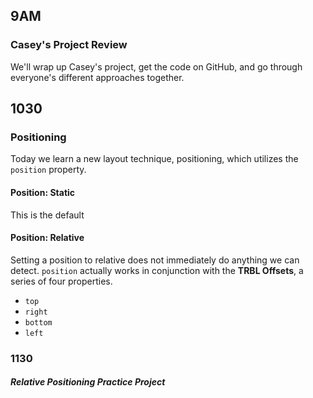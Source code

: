## 9AM
### Casey's Project Review
We'll wrap up Casey's project, get the code on GitHub, and go through everyone's different approaches together.

## 1030
### Positioning
Today we learn a new layout technique, positioning, which utilizes the `position` property.

#### Position: Static
This is the default

#### Position: Relative
Setting a position to relative does not immediately do anything we can detect. `position` actually works in conjunction with the __TRBL Offsets__, a series of four properties.

* `top`
* `right`
* `bottom`
* `left`

### 1130
##### Relative Positioning Practice Project
